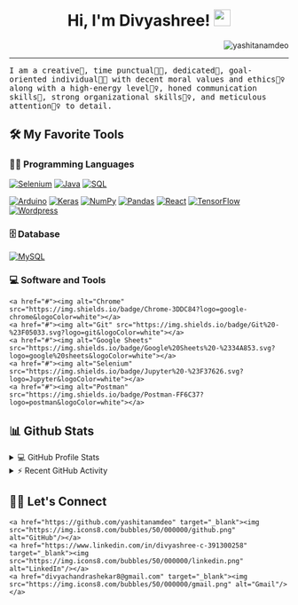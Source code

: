 <h1 align="center">
Hi, I'm Divyashree!
  <img src="https://media.giphy.com/media/hvRJCLFzcasrR4ia7z/giphy.gif" width="30"></h1>
 <img src="https://komarev.com/ghpvc/?username=yashitanamdeo&label=Profile%20Views&color=0e75b6&style=flat" align='right' alt="yashitanamdeo" />
<!--  <img src="https://gpvc.arturio.dev/yashitanamdeo" alt="Profile views" align='right'/> <a href="https://github.com/yashitanamdeo/yashitanamdeo/"> </a> update  -->

<br/>

<!-- Typing SVG by DenverCoder1 - https://github.com/DenverCoder1/readme-typing-svg -->
<p align="center">
  
</p>
<hr/>
<samp>
I am a creative🎡, time punctual👩‍🎓, dedicated🎯, goal-oriented individual👩‍💻 with decent moral values and ethics🙇‍♀️ along with a high-energy level🤹‍♀️, honed communication skills👐, strong organizational skills👮‍♀️, and meticulous attention🕵️‍♀️ to detail.
</samp>



## 🛠️ My Favorite Tools

### 👨‍💻 Programming Languages

<p>
    <a href="https://github.com/search?q=user%3ADenverCoder1+is%3Arepo+language%3Ac"><img alt="Selenium" src="https://img.shields.io/badge/C%20-%232370ED.svg?logo=c&logoColor=white"></a>
    <a href="https://github.com/search?q=user%3ADenverCoder1+is%3Arepo+language%3Ajava"><img alt="Java" src="https://img.shields.io/badge/Java-%23007396.svg?logo=java&logoColor=white"></a>
    <a href="https://github.com/search?q=user%3ADenverCoder1+is%3Arepo+language%3Ajavascript"><img alt="SQL" src="https://img.shields.io/badge/JavaScript%20-%23F7DF1E.svg?logo=javascript&logoColor=black"></a>
   

<p>
    <a href="#"><img alt="Arduino" src="https://img.shields.io/badge/-Arduino-00979D?logo=Arduino&logoColor=white"></a>
    <a href="#"><img alt="Keras" src="https://img.shields.io/badge/Keras%20-%23D00000.svg?logo=Keras&logoColor=white"></a>
    <a href="#"><img alt="NumPy" src="https://img.shields.io/badge/Numpy%20-%23013243.svg?logo=numpy&logoColor=white"></a>
    <a href="#"><img alt="Pandas" src="https://img.shields.io/badge/Pandas%20-%23150458.svg?logo=pandas&logoColor=white"></a>
    <a href="#"><img alt="React" src="https://img.shields.io/badge/React%20-%2320232a.svg?logo=react&logoColor=%2361DAFB"></a>
    <a href="#"><img alt="TensorFlow" src="https://img.shields.io/badge/TensorFlow%20-%23FF6F00.svg?logo=TensorFlow&logoColor=white"></a>
    <a href="#"><img alt="Wordpress" src="https://img.shields.io/badge/Wordpress-21759B?logo=wordpress&logoColor=white"></a>
</p>

### 🗄️ Database

<p>
  
   <a href="#"><img alt="MySQL" src="https://img.shields.io/badge/MySQL-%2300f.svg?logo=mysql&logoColor=white"></a>
    
</p>

### 💻 Software and Tools

<p>
   
    <a href="#"><img alt="Chrome" src="https://img.shields.io/badge/Chrome-3DDC84?logo=google-chrome&logoColor=white"></a>
    <a href="#"><img alt="Git" src="https://img.shields.io/badge/Git%20-%23F05033.svg?logo=git&logoColor=white"></a>
    <a href="#"><img alt="Google Sheets" src="https://img.shields.io/badge/Google%20Sheets%20-%2334A853.svg?logo=google%20sheets&logoColor=white"></a>
    <a href="#"><img alt="Selenium" src="https://img.shields.io/badge/Jupyter%20-%23F37626.svg?logo=Jupyter&logoColor=white"></a>
    <a href="#"><img alt="Postman" src="https://img.shields.io/badge/Postman-FF6C37?logo=postman&logoColor=white"></a>
   
</p>

## 📊 Github Stats

<!-- https://github.com/anuraghazra/github-readme-stats -->
<details> 
  <summary>💻 GitHub Profile Stats</summary>
  <br/>
    <a href="https://github.com/anuraghazra/github-readme-stats"><img alt="Yashita's Github Stats" src="https://github-readme-stats.vercel.app/api?username=yashitanamdeo&show_icons=true&count_private=true&theme=react&hide_border=true&bg_color=1F222E&title_color=F85D7F&icon_color=F8D866" height="192px"/></a>
  <a href="https://github.com/anuraghazra/github-readme-stats"><img alt="Yashita's Top Languages" src="https://github-readme-stats.vercel.app/api/top-langs/?username=yashitanamdeo&langs_count=8&layout=compact&theme=react&hide_border=true&bg_color=1F222E&title_color=F85D7F&icon_color=F8D866" height="192px"/></a>
  <br/>
  <b>Note:</b> Top languages is only a metric of the languages my public code consists of and doesn't reflect experience or skill level.
</details>

<!-- https://github.com/ashutosh00710/github-readme-activity-graph -->
<details>
  <summary>⚡ Recent GitHub Activity</summary>
  <br/>
<!-- 	[![Yashita's Activity Graph](https://github-readme-activity-graph.vercel.app/graph?username=yashitanamdeo)](https://github.com/ashutosh00710/github-readme-activity-graph) -->
   <a href="https://github.com/ashutosh00710/github-readme-activity-graph"><img alt="Yashita's Activity Graph" src="https://github-readme-activity-graph.vercel.app/graph?username=yashitanamdeo&bg_color=1F222E&color=F8D866&line=F85D7F&point=FFFFFF&hide_border=true" /></a>
  <br/>
</details>

<!-- https://github.com/sisodiya2421 -->

## 🙋‍♀️ Let's Connect

<p align="center">
	
	<a href="https://github.com/yashitanamdeo" target="_blank"><img src="https://img.icons8.com/bubbles/50/000000/github.png" alt="GitHub"/></a>
	<a href="https://www.linkedin.com/in/divyashree-c-391300258" target="_blank"><img src="https://img.icons8.com/bubbles/50/000000/linkedin.png" alt="LinkedIn"/></a>
	<a href="divyachandrashekar8@gmail.com" target="_blank"><img src="https://img.icons8.com/bubbles/50/000000/gmail.png" alt="Gmail"/></a>
</p>

